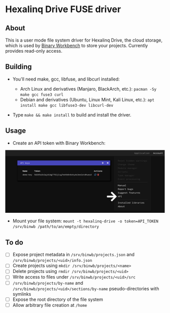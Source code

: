 # Hexalinq Drive FUSE driver

## About
This is a user mode file system driver for Hexalinq Drive, the cloud storage, which is used by [Binary Workbench](https://bw.hexalinq.com/) to store your projects. Currently provides read-only access.

## Building
- You'll need make, gcc, libfuse, and libcurl installed:
  - Arch Linux and derivatives (Manjaro, BlackArch, etc.): `pacman -Sy make gcc fuse3 curl`
  - Debian and derivatives (Ubuntu, Linux Mint, Kali Linux, etc.): `apt install make gcc libfuse3-dev libcurl-dev`

- Type `make && make install` to build and install the driver.

## Usage
- Create an API token with Binary Workbench:
  
![API tokens](/docs/apikeys.png)

- Mount your file system: `mount -t hexalinq-drive -o token=API_TOKEN /srv/binwb /path/to/an/empty/directory`

## To do
- [ ] Expose project metadata in `/srv/binwb/projects.json` and `/srv/binwb/projects/<uid>/info.json`
- [ ] Create projects using `mkdir /srv/binwb/projects/<name>`
- [ ] Delete projects using `rmdir /srv/binwb/projects/<uid>`
- [ ] Write access to files under `/srv/binwb/projects/<uid>/src`
- [ ] `/srv/binwb/projects/by-name` and `/srv/binwb/projects/<uid>/sections/by-name` pseudo-directories with symlinks
- [ ] Expose the root directory of the file system
- [ ] Allow arbitrary file creation at `/home`
